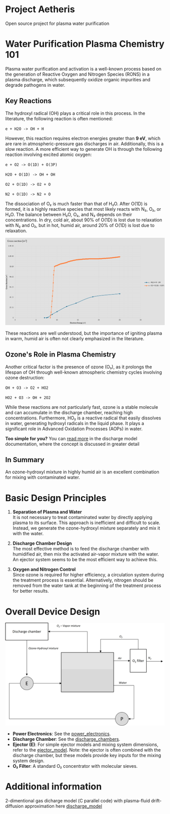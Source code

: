 # Project Aetheris
Open source project for plasma water purification

# Water Purification Plasma Chemistry 101

Plasma water purification and activation is a well-known process based on the generation of Reactive Oxygen and Nitrogen Species (RONS) in a plasma discharge, which subsequently oxidize organic impurities and degrade pathogens in water.

## Key Reactions

The hydroxyl radical (OH) plays a critical role in this process. In the literature, the following reaction is often mentioned:

`e + H2O -> OH + H`

However, this reaction requires electron energies greater than **9 eV**, which are rare in atmospheric-pressure gas discharges in air. Additionally, this is a slow reaction. A more efficient way to generate OH is through the following reaction involving excited atomic oxygen:

`e + O2 -> O(1D) + O(3P)`

`H2O + O(1D) -> OH + OH`

`O2 + O(1D) -> O2 + O`

`N2 + O(1D) -> N2 + O`


The dissociation of O₂ is much faster than that of H₂O. After O(1D) is formed, it is a highly reactive species that most likely reacts with N₂, O₂, or H₂O. The balance between H₂O, O₂, and N₂ depends on their concentrations. In dry, cold air, about 90% of O(1D) is lost due to relaxation with N₂ and O₂, but in hot, humid air, around 20% of O(1D) is lost due to relaxation.


![Reactions cress sections - **Morgan (Kinema Research & Software)** database and **IST-Lisbon** database, www.lxcat.net, retrieved on Aug 3, 2024.](./images/cs_OH.png)

These reactions are well understood, but the importance of igniting plasma in warm, humid air is often not clearly emphasized in the literature.

## Ozone's Role in Plasma Chemistry

Another critical factor is the presence of ozone (O₃), as it prolongs the lifespan of OH through well-known atmospheric chemistry cycles involving ozone destruction:

`OH + O3 -> O2 + HO2`

`HO2 + O3 -> OH + 2O2`

While these reactions are not particularly fast, ozone is a stable molecule and can accumulate in the discharge chamber, reaching high concentrations. Furthermore, HO₂ is a reactive radical that easily dissolves in water, generating hydroxyl radicals in the liquid phase. It plays a significant role in Advanced Oxidation Processes (AOPs) in water.

**Too simple for you?** You can [read more](/discharge_model/glinding_arc_in_ejector_flow.pdf) in the discharge model documentation, where the concept is discussed in greater detail

## In Summary

An ozone-hydroxyl mixture in highly humid air is an excellent combination for mixing with contaminated water.

# Basic Design Principles

1. **Separation of Plasma and Water**  
   It is not necessary to treat contaminated water by directly applying plasma to its surface. This approach is inefficient and difficult to scale. Instead, we generate the ozone-hydroxyl mixture separately and mix it with the water.

2. **Discharge Chamber Design**  
   The most effective method is to feed the discharge chamber with humidified air, then mix the activated air-vapor mixture with the water. An ejector system seems to be the most efficient way to achieve this.

3. **Oxygen and Nitrogen Control**  
   Since ozone is required for higher efficiency, a circulation system during the treatment process is essential. Alternatively, nitrogen should be removed from the water tank at the beginning of the treatment process for better results.

# Overall Device Design

![Schematic Design](./images/design.jpg)

- **Power Electronics**: See the [power_electronics](./power_electronics/).
- **Discharge Chamber**: See the [discharge_chambers](./discharge_chambers/).
- **Ejector (E)**: For simple ejector models and mixing system dimensions, refer to the [ejector_model](./ejector_model/). Note: the ejector is often combined with the discharge chamber, but these models provide key inputs for the mixing system design.
- **O₂ Filter**: A standard O₂ concentrator with molecular sieves.

# Additional information
2-dimentional gas dicharge model (С parallel code) with plasma-fluid drift-diffusion approximation here [discharge_model](./discharge_model/)
